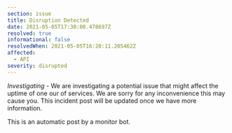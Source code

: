 ```yaml
---
section: issue
title: Disruption Detected
date: 2021-05-05T17:30:00.478697Z
resolved: true
informational: false
resolvedWhen: 2021-05-05T16:20:11.205462Z
affected:
  - API
severity: disrupted
---
```

*Investigating* - We are investigating a potential issue that might affect the uptime of one our of services. We are sorry for any inconvenience this may cause you. This incident post will be updated once we have more information.

This is an automatic post by a monitor bot.
        